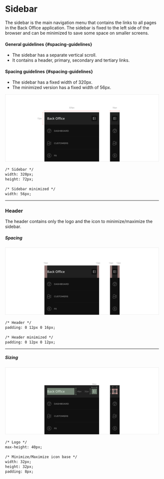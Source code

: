 # Sidebar

The sidebar is the main navigation menu that contains the links to all pages in the Back Office application. The sidebar is fixed to the left side of the browser and can be minimized to save some space on smaller screens.

#### General guidelines {#spacing-guidelines}

* The sidebar has a separate vertical scroll.
* It contains a header, primary, secondary and tertiary links.

#### Spacing guidelines {#spacing-guidelines}

* The sidebar has a fixed width of 320px.
* The minimized version has a fixed width of 56px.

![](/assets/organisms/sidebar-sizing.png)

```
/* Sidebar */
width: 320px;
height: 72px;

/* Sidebar minimized */
width: 56px;
```

---

### Header

The header contains only the logo and the icon to minimize/maximize the sidebar.

##### Spacing

![](/assets/organisms/sidebar-header-spacing.png)

```
/* Header */
padding: 0 12px 0 16px;

/* Header minimized */
padding: 0 12px 0 12px;
```

---

##### Sizing

![](/assets/organisms/sidebar-header-sizing.png)

```
/* Logo */
max-height: 40px;

/* Minimize/Maximize icon base */
width: 32px;
height: 32px;
padding: 8px;
```



